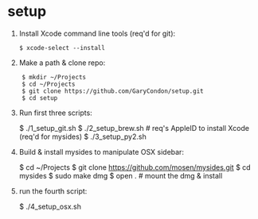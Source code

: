# setup

1) Install Xcode command line tools (req'd for git):

	```$ xcode-select --install```

2) Make a path & clone repo:

```
    $ mkdir ~/Projects
    $ cd ~/Projects
    $ git clone https://github.com/GaryCondon/setup.git
    $ cd setup
```

3) Run first three scripts:

    $ ./1_setup_git.sh
    $ ./2_setup_brew.sh # req's AppleID to install Xcode (req'd for mysides)
    $ ./3_setup_py2.sh

4) Build & install mysides to manipulate OSX sidebar:

    $ cd ~/Projects
    $ git clone https://github.com/mosen/mysides.git
    $ cd mysides
    $ sudo make dmg
    $ open . # mount the dmg & install

5) run the fourth script:

    $ ./4_setup_osx.sh
